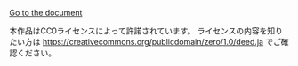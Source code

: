 [Go to the document](https://ngtkana.github.io/ac-adapter-rs/)

本作品はCC0ライセンスによって許諾されています。
ライセンスの内容を知りたい方は https://creativecommons.org/publicdomain/zero/1.0/deed.ja でご確認ください。
